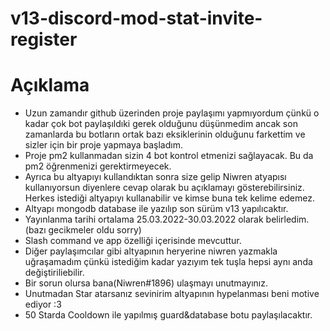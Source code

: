 # v13-discord-mod-stat-invite-register

# Açıklama

- Uzun zamandır github üzerinden proje paylaşımı yapmıyordum çünkü o kadar çok bot paylaşıldıki gerek olduğunu düşünmedim ancak son zamanlarda bu botların ortak bazı eksiklerinin olduğunu farkettim ve sizler için bir proje yapmaya başladım.
- Proje pm2 kullanmadan sizin 4 bot kontrol etmenizi sağlayacak. Bu da pm2 öğrenmenizi gerektirmeyecek.
- Ayrıca bu altyapıyı kullandıktan sonra size gelip Niwren atyapısı kullanıyorsun diyenlere cevap olarak bu açıklamayı gösterebilirsiniz. Herkes istediği altyapıyı kullanabilir ve kimse buna tek kelime edemez. 
- Altyapı mongodb database ile yazılıp son sürüm v13 yapılıcaktır.
- Yayınlanma tarihi ortalama 25.03.2022-30.03.2022 olarak belirledim.(bazı gecikmeler oldu sorry)
- Slash command ve app özelliği içerisinde mevcuttur.
- Diğer paylaşımcılar gibi altyapının heryerine niwren yazmakla uğraşamadım çünkü istediğim kadar yazıyım tek tuşla hepsi aynı anda değiştiriliebilir.
- Bir sorun olursa bana(Niwren#1896) ulaşmayı unutmayınız.
- Unutmadan Star atarsanız sevinirim altyapının hypelanması beni motive ediyor :3 
- 50 Starda Cooldown ile yapılmış guard&database botu paylaşılacaktır.
